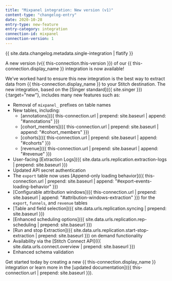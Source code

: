 ```yaml
---
title: "Mixpanel integration: New version (v1)"
content-type: "changelog-entry"
date: 2020-10-28
entry-type: new-feature
entry-category: integration
connection-id: mixpanel
connection-version: 1
---
```

{{ site.data.changelog.metadata.single-integration | flatify }}

A new version (v{{ this-connection.this-version }}) of our {{ this-connection.display_name }} integration is now available! 

We’ve worked hard to ensure this new integration is the best way to extract data from {{ this-connection.display_name }} to your Stitch destination. The new integration, based on the [Singer standard]({{ site.singer }}){:target="new"}, includes many new features such as:

- Removal of `mixpanel_` prefixes on table names
- New tables, including:
	- [annotations]({{ this-connection.url | prepend: site.baseurl | append: "#annotations" }})
	- [cohort_members]({{ this-connection.url | prepend: site.baseurl | append: "#cohort_members" }})
	- [cohorts]({{ this-connection.url | prepend: site.baseurl | append: "#cohorts" }})
	- [revenue]({{ this-connection.url | prepend: site.baseurl | append: "#revenue" }})
- User-facing [Extraction Logs]({{ site.data.urls.replication.extraction-logs | prepend: site.baseurl }})
- Updated API secret authentication
- The `export` table now uses [Append-only loading behavior]({{ this-connection.url | prepend: site.baseurl | append: "#export-events-loading-behavior" }})
- [Configurable attribution windows]({{ this-connection.url | prepend: site.baseurl | append: "#attribution-windows-extraction" }}) for the `export`, `funnels`, and `revenue` tables
- [Table and field selection]({{ site.data.urls.replication.syncing | prepend: site.baseurl }})
- [Enhanced scheduling options]({{ site.data.urls.replication.rep-scheduling | prepend: site.baseurl }})
- [Run and stop Extraction]({{ site.data.urls.replication.start-stop-extraction | prepend: site.baseurl }}) on demand functionality
- Availability via the [Stitch Connect API]({{ site.data.urls.connect.overview | prepend: site.baseurl }})
- Enhanced schema validation

Get started today by creating a new {{ this-connection.display_name }} integration or learn more in the [updated documentation]({{ this-connection.url | prepend: site.baseurl }}).